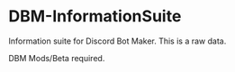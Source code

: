 # DBM-InformationSuite
Information suite for Discord Bot Maker. This is a raw data.

DBM Mods/Beta required.
